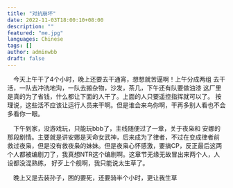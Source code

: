 ```yaml
---
title: "对抗崩坏"
date: 2022-11-03T18:00:10+08:00
description: ""
featured: "me.jpg"
languages: Chinese
tags: []
author: adminwbb
draft: false
---
```


&ensp;&ensp;今天上午干了4个小时，晚上还要去干通宵，想想就苦逼啊！上午分成两组
去干活，一队去冲洗地沟，一队去搬杂物，沙发，茶几，下午还有队要做油漆
这厂里是真的为了省钱，什么都让下面的人干了。上面的人只要遥控指挥就可以了。
按理说，这些活不应该让运行人员来干啊。但是谁会来鸟你啊，干再多别人看也不会
多看你一眼。


&ensp;&ensp;下午到家，没游戏玩，只能玩bbb了，主线随便过了一章，关于夜枭和
安娜的那段剧情。主要就是讲安娜是天命女武神，后来成为了律者，不过在变成律者前
救过夜枭，但是没有救夜枭的妹妹。但是夜枭心怀感激，要搞CP，反正最后这两个人都被编剧刀了，我真想NTR这个编剧啊。这章节无缘无故冒出来两个人，人设都没混熟练，
好歹上个舰啊，我只能说太生草了。


&ensp;&ensp;晚上又是去装孙子，困的要死，还要骑半个小时，更让我生草